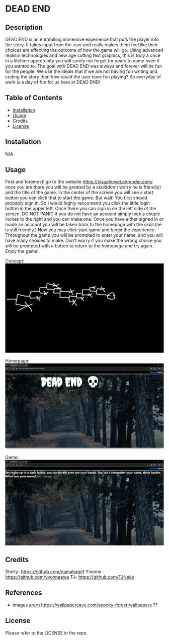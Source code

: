 # DEAD END

## Description

DEAD END is an enthralling immersive experience that puts the player into the story. It takes input from the user and really makes them feel like their choices are effecting the outcome of how the game will go. Using advanced realism technologies and new age cutting text graphics, this is truly a once in a lifetime opprotunity you will surely not forget for years to come even if you wanted to. The goal with DEAD END was always and forever will be fun for the people. We use the ideals that if we are not having fun writing and coding the story then how could the user have fun playing? So everyday of work is a day of fun for us here at DEAD END!

## Table of Contents

- [Installation](#installation)
- [Usage](#usage)
- [Credits](#credits)
- [License](#license)

## Installation

N/A

## Usage

First and foremost! go to the website https://visualnovel.onrender.com/ once you are there you will be greated by a skull(don't worry he is friendly) and the title of the game. In the center of the screen you will see a start button you can click that to start the game. But wait! You first should probably sign in. So i would highly reccomend you click the little login button in the upper left. Once there you can sign in on the left side of the screen. DO NOT PANIC if you do not have an account simply look a couple inches to the right and you can make one. Once you have either signed in or made an account you will be taken back to the homepage with the skull.(he is still friendly.) Now you may click start game and begin the experience. Throughout the game you will be prompted to enter your name, and you will have many choices to make. Don't worry if you make the wrong choice you will be prompted with a button to return to the homepage and try again. Enjoy the game!

Concept:
![The pathing idea](images/concept.png)

Homepage:
![The pathing idea](images/homepage.png)

Game:
![The pathing idea](images/game.png)

## Credits

Shelly- https://github.com/namahage1
Yvonne- https://github.com/yvonneewa
TJ- https://github.com/TJNeko

##  References
- images 
[   ararn](https://www.artstation.com/)
 https://wallpapercave.com/spooky-forest-wallpapers
 ??


## License

Please refer to the LICENSE in the repo.

